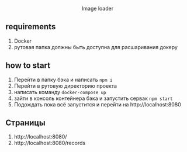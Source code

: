 <p align="center" >
  Image loader
</p>

## requirements
 1) Docker
 2) рутовая папка должны быть доступна для расшаривания докеру
## how to start
 1) Перейти в папку бэка и написать `npm i`  
 2) Перейти в рутовую директорию проекта 
 3) написать команду `docker-compose up`
 4) зайти в консоль контейнера бэка и запустить сервак `npm start`
 5) Подождать пока всё запустится и перейти на http://localhost:8080



## Страницы
 1) http://localhost:8080/
 2) http://localhost:8080/records
   


